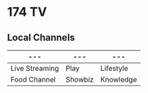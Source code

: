 # 174 TV
## Local Channels
--- | --- | ---
-- | -- | --
Live Streaming | Play | Lifestyle
Food Channel | Showbiz | Knowledge
